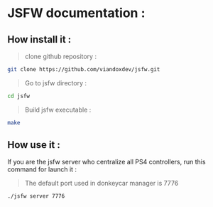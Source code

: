 # JSFW documentation :

## How install it : 

> clone github repository :
```bash
git clone https://github.com/viandoxdev/jsfw.git
```
> Go to jsfw directory :
```bash
cd jsfw
```
> Build jsfw executable :
```bash
make
```

## How use it :

If you are the jsfw server who centralize all PS4 controllers, run this command for launch it :
> The default port used in donkeycar manager is 7776
```bash
./jsfw server 7776
```